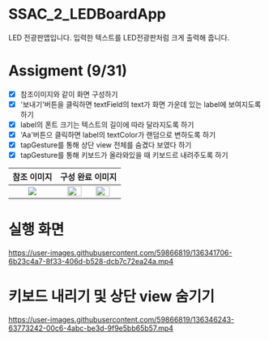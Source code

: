 # SSAC_2_LEDBoardApp
LED 전광판앱입니다. 입력한 텍스트를 LED전광판처럼 크게 출력해 줍니다.

# Assigment (9/31)
- [x] 참조이미지와 같이 화면 구성하기
- [x] '보내기'버튼을 클릭하면 textField의 text가 화면 가운데 있는 label에 보여지도록 하기
- [x] label의 폰트 크기는 텍스트의 길이에 따라 달라지도록 하기
- [x] 'Aa'버튼으 클릭하면 label의 textColor가 랜덤으로 변하도록 하기
- [x] tapGesture를 통해 상단 view 전체를 숨겼다 보였다 하기
- [x] tapGesture를 통해 키보드가 올라와있을 때 키보드르 내려주도록 하기

|참조 이미지|구성 완료 이미지|
|:---:|:---:|
  |<img src="https://user-images.githubusercontent.com/59866819/136340919-60d5e354-5b18-4ec9-a851-b5e82d1e0967.png" />|<img width="50%" src="https://user-images.githubusercontent.com/59866819/136340999-8a81d87c-4e98-422f-a6d6-8ef47b34d1d2.png" /><img width="50%" src="https://user-images.githubusercontent.com/59866819/136340983-70b1446c-cd7c-402b-9b7f-3762fcd80ab2.png"/>|
  

# 실행 화면
https://user-images.githubusercontent.com/59866819/136341706-6b23c4a7-8f33-406d-b528-dcb7c72ea24a.mp4

# 키보드 내리기 및 상단 view 숨기기
https://user-images.githubusercontent.com/59866819/136346243-63773242-00c6-4abc-be3d-9f9e5bb65b57.mp4
